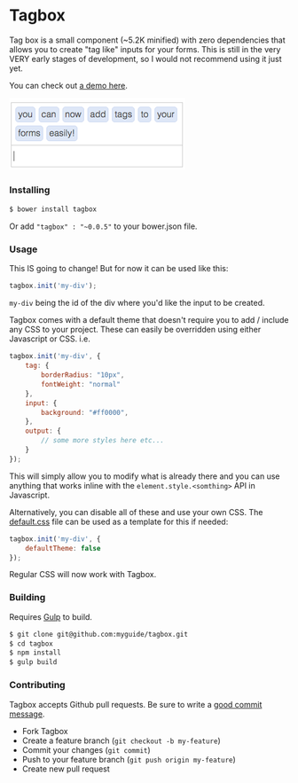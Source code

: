 # Tagbox

Tag box is a small component (~5.2K minified) with zero dependencies
that allows you to create "tag like" inputs for your forms. This is
still in the very VERY early stages of development, so I would not
recommend using it just yet.

You can check out [a demo here](https://jsfiddle.net/o4cc8cnd/4/).

![tagbox](https://raw.githubusercontent.com/myguide/tagbox/master/images/demo.png)

### Installing

```bash
$ bower install tagbox
```

Or add `"tagbox" : "~0.0.5"` to your bower.json file.

### Usage
This IS going to change! But for now it can be used like this:

```javascript
tagbox.init('my-div');
```
`my-div` being the id of the div where you'd like the input
to be created.

Tagbox comes with a default theme that doesn't require you to add / include
any CSS to your project. These can easily be overridden using either Javascript
or CSS. i.e.

```javascript
tagbox.init('my-div', {
	tag: {
		borderRadius: "10px",
		fontWeight: "normal"
	},
	input: {
		background: "#ff0000",
	},
	output: {
		// some more styles here etc...
	}
});
```

This will simply allow you to modify what is already there and you can use
anything that works inline with the `element.style.<somthing>` API in Javascript.

Alternatively, you can disable all of these and use your own CSS. The
[default.css](https://github.com/myguide/tagbox/blob/master/default.css) file can
be used as a template for this if needed:

```javascript
tagbox.init('my-div', {
	defaultTheme: false
});
```

Regular CSS will now work with Tagbox.

### Building

Requires [Gulp](https://github.com/gulpjs/gulp) to build.

```bash
$ git clone git@github.com:myguide/tagbox.git
$ cd tagbox
$ npm install
$ gulp build
```

### Contributing

Tagbox accepts Github pull requests. Be sure to write a
[good commit message](http://chris.beams.io/posts/git-commit/).

  - Fork Tagbox
  - Create a feature branch (`git checkout -b my-feature`)
  - Commit your changes (`git commit`)
  - Push to your feature branch (`git push origin my-feature`)
  - Create new pull request
